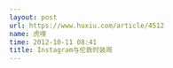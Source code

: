 ```yaml
---
layout: post
url: https://www.huxiu.com/article/4512
name: 虎嗅
time: 2012-10-11 08:41
title: Instagram与伦敦时装周
---
```


